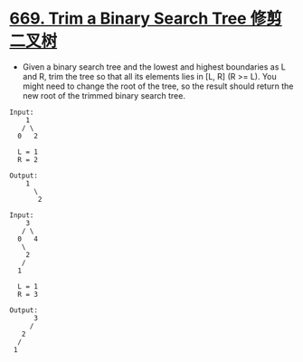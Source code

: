 # [669. Trim a Binary Search Tree 修剪二叉树](https://leetcode.com/problems/trim-a-binary-search-tree/)
* Given a binary search tree and the lowest and highest boundaries as L and R, trim the tree so that all its elements lies in [L, R] (R >= L). You might need to change the root of the tree, so the result should return the new root of the trimmed binary search tree.
```text
Input: 
    1
   / \
  0   2

  L = 1
  R = 2

Output: 
    1
      \
       2

```
```text
Input: 
    3
   / \
  0   4
   \
    2
   /
  1

  L = 1
  R = 3

Output: 
      3
     / 
   2   
  /
 1
```
